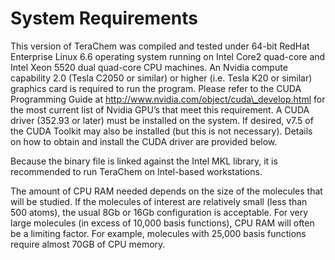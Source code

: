 # System Requirements

This version of TeraChem was compiled and tested under 64-bit RedHat Enterprise Linux 6.6 operating system running on Intel Core2 quad-core and Intel Xeon 5520 dual quad-core CPU machines. An Nvidia compute capability 2.0 (Tesla C2050 or similar) or higher (i.e. Tesla K20 or similar) graphics card is required to run the program. Please refer to the CUDA Programming Guide at http://www.nvidia.com/object/cuda\_develop.html for the most current list of Nvidia GPU’s that meet this requirement. A CUDA driver (352.93 or later) must be installed on the system. If desired, v7.5 of the CUDA Toolkit may also be installed (but this is not necessary). Details on how to obtain and install the CUDA driver are provided below.

Because the binary file is linked against the Intel MKL library, it is recommended to run TeraChem on Intel-based workstations.

The amount of CPU RAM needed depends on the size of the molecules that will be studied. If the molecules of interest are relatively small (less than 500 atoms), the usual 8Gb or 16Gb configuration is acceptable. For very large molecules (in excess of 10,000 basis functions), CPU RAM will often be a limiting factor. For example, molecules with 25,000 basis functions require almost 70GB of CPU memory.
